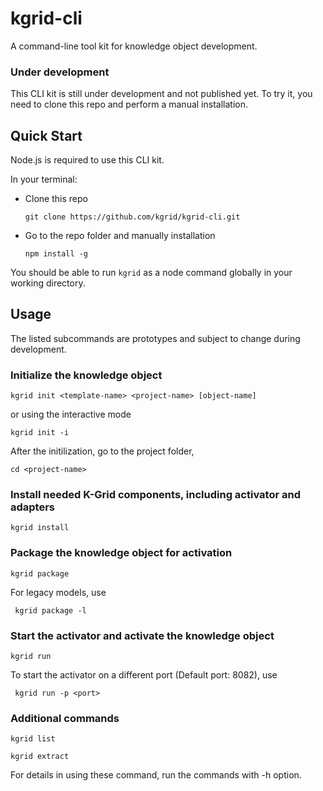 # kgrid-cli

A command-line tool kit for knowledge object development.

### Under development

This CLI kit is still under development and not published yet. To try it, you need to clone this repo and perform a manual installation.

## Quick Start

Node.js is required to use this CLI kit.

In your terminal:
- Clone this repo

    ```git clone https://github.com/kgrid/kgrid-cli.git```

- Go to the repo folder and manually installation

    ```npm install -g```

You should be able to run `kgrid` as a node command globally in your working directory.

## Usage

The listed subcommands are prototypes and subject to change during development.

### Initialize the knowledge object

`kgrid init <template-name> <project-name> [object-name]`

or using the interactive mode

`kgrid init -i`

After the initilization, go to the project folder,

`cd <project-name>`

### Install needed K-Grid components, including activator and adapters
``` kgrid install ```


### Package the knowledge object for activation
``` kgrid package ```

For legacy models, use

``` kgrid package -l```

### Start the activator and activate the knowledge object

``` kgrid run ```

To start the activator on a different port (Default port: 8082), use

``` kgrid run -p <port>```

### Additional commands

``` kgrid list ```

``` kgrid extract ```

For details in using these command, run the commands with -h option.
